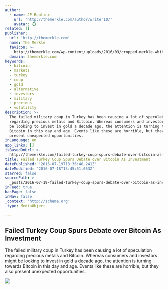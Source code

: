 ```yaml
---
author:
  - name: JP Buntinx
    url: 'http://themerkle.com/author/writer10/'
    avatar: {}
related: []
publisher:
  url: 'http://themerkle.com'
  name: The Merkle
  favicon: >-
    http://themerkle.com/wp-content/uploads/2016/03/cropped-merkle-white-1-192x192.png
  domain: themerkle.com
keywords:
  - bitcoin
  - markets
  - turkey
  - coup
  - gold
  - alternative
  - investors
  - military
  - precious
  - volatility
description: >-
  The failed military coup in Turkey has been causing a lot of speculation
  regarding precious metals and Bitcoin. Whereas consumers and investors might
  be looking to invest in gold a decade ago, the attention is turning towards
  Bitcoin in this day and age. Events like these are horrible, but they also
  present unexpected opportunities.
inLanguage: en
app_links: []
isBasedOnUrl: >-
  http://themerkle.com/failed-turkey-coup-spurs-debate-over-bitcoin-as-investment/
title: Failed Turkey Coup Spurs Debate over Bitcoin As Investment
datePublished: '2016-07-19T13:36:40.241Z'
dateModified: '2016-07-18T13:45:51.053Z'
starred: false
sourcePath: >-
  _posts/2016-07-19-failed-turkey-coup-spurs-debate-over-bitcoin-as-investment.md
inFeed: true
hasPage: false
inNav: false
_context: 'http://schema.org'
_type: MediaObject

---
```

<article style=""><h1>Failed Turkey Coup Spurs Debate over Bitcoin As Investment</h1><p>The failed military coup in Turkey has been causing a lot of speculation regarding precious metals and Bitcoin. Whereas consumers and investors might be looking to invest in gold a decade ago, the attention is turning towards Bitcoin in this day and age. Events like these are horrible, but they also present unexpected opportunities.</p><img src="http://themerkle.com/wp-content/uploads/2016/07/shutterstock_174273320.jpg" /></article>